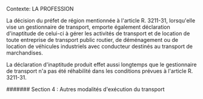Contexte: LA PROFESSION

La décision du préfet de région mentionnée à l'article R. 3211-31, lorsqu'elle vise un gestionnaire de transport, emporte également déclaration d'inaptitude de celui-ci à gérer les activités de transport et de location de toute entreprise de transport public routier, de déménagement ou de location de véhicules industriels avec conducteur destinés au transport de marchandises.

La déclaration d'inaptitude produit effet aussi longtemps que le gestionnaire de transport n'a pas été réhabilité dans les conditions prévues à l'article R. 3211-31.

####### Section 4 : Autres modalités d'exécution du transport